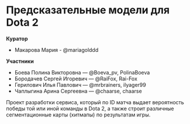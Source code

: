 # Предсказательные модели для Dota 2 
**Куратор**
* Макарова Мария - @mariagolddd

**Участники**
* Боева Полина Викторовна — @Boeva_pv, PolinaBoeva
* Бородачев Сергей Игоревич — @RaiFox, Rai-Fox
* Герилович Илья Павлович — @mrbrainers, ilyager99
* Чаплыгина Арина Сергеевна — @chaarse, chaarse

Проект разработки сервиса, который по ID матча выдает вероятность победы той или иной команды в Dota 2, а также строит различные сегментационные карты (хитмапы) по результатам игры.
